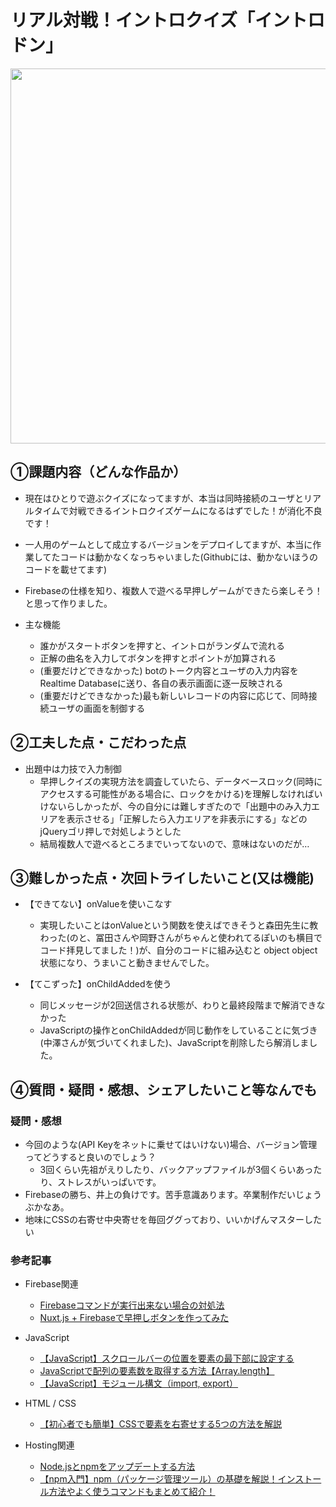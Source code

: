 # リアル対戦！イントロクイズ「イントロドン」
<img src ="https://user-images.githubusercontent.com/113824527/203875055-031456a8-3faa-4f91-9399-7f6f1f27da51.png" width="600px">

## ①課題内容（どんな作品か）
- 現在はひとりで遊ぶクイズになってますが、本当は同時接続のユーザとリアルタイムで対戦できるイントロクイズゲームになるはずでした！が消化不良です！
- 一人用のゲームとして成立するバージョンをデプロイしてますが、本当に作業してたコードは動かなくなっちゃいました(Githubには、動かないほうのコードを載せてます)
- Firebaseの仕様を知り、複数人で遊べる早押しゲームができたら楽しそう！と思って作りました。

- 主な機能
  - 誰かがスタートボタンを押すと、イントロがランダムで流れる
  - 正解の曲名を入力してボタンを押すとポイントが加算される
  - (重要だけどできなかった) botのトーク内容とユーザの入力内容をRealtime Databaseに送り、各自の表示画面に逐一反映される
  - (重要だけどできなかった)最も新しいレコードの内容に応じて、同時接続ユーザの画面を制御する

## ②工夫した点・こだわった点
- 出題中は力技で入力制御
  - 早押しクイズの実現方法を調査していたら、データベースロック(同時にアクセスする可能性がある場合に、ロックをかける)を理解しなければいけないらしかったが、今の自分には難しすぎたので「出題中のみ入力エリアを表示させる」「正解したら入力エリアを非表示にする」などのjQueryゴリ押しで対処しようとした
  - 結局複数人で遊べるところまでいってないので、意味はないのだが…

## ③難しかった点・次回トライしたいこと(又は機能)
- 【できてない】onValueを使いこなす
  - 実現したいことはonValueという関数を使えばできそうと森田先生に教わった(のと、冨田さんや岡野さんがちゃんと使われてるぽいのも横目でコード拝見してました！)が、自分のコードに組み込むと object object状態になり、うまいこと動きませんでした。

- 【てこずった】onChildAddedを使う
  - 同じメッセージが2回送信される状態が、わりと最終段階まで解消できなかった
  - JavaScriptの操作とonChildAddedが同じ動作をしていることに気づき(中澤さんが気づいてくれました)、JavaScriptを削除したら解消しました。

## ④質問・疑問・感想、シェアしたいこと等なんでも
### 疑問・感想
- 今回のような(API Keyをネットに乗せてはいけない)場合、バージョン管理ってどうすると良いのでしょう？
  - 3回くらい先祖がえりしたり、バックアップファイルが3個くらいあったり、ストレスがいっぱいです。
- Firebaseの勝ち、井上の負けです。苦手意識あります。卒業制作だいじょうぶかなあ。
- 地味にCSSの右寄せ中央寄せを毎回ググっており、いいかげんマスターしたい

###  参考記事
 - Firebase関連
   - [Firebaseコマンドが実行出来ない場合の対処法](https://qiita.com/ebichan_88/items/e3e30461ad4ddd9368f5)
   - [Nuxt.js + Firebaseで早押しボタンを作ってみた](https://qiita.com/nonsugarless/items/e9853a5536e201445c7a)

 - JavaScript
   - [【JavaScript】スクロールバーの位置を要素の最下部に設定する](https://into-the-program.com/javascript-set-scrollbar-position-to-bottom/)
   - [JavaScriptで配列の要素数を取得する方法【Array.length】](https://eng-entrance.com/javascript-array-length)
   - [【JavaScript】モジュール構文（import, export）](https://hidekazu-blog.com/javascript-module/)

 - HTML / CSS
   - [【初心者でも簡単】CSSで要素を右寄せする5つの方法を解説](https://zero-plus.io/media/css-right/)
 - Hosting関連
   - [Node.jsとnpmをアップデートする方法](https://parashuto.com/rriver/tools/updating-node-js-and-npm)
   - [【npm入門】npm（パッケージ管理ツール）の基礎を解説！インストール方法やよく使うコマンドもまとめて紹介！](https://agency-star.co.jp/column/npm)
